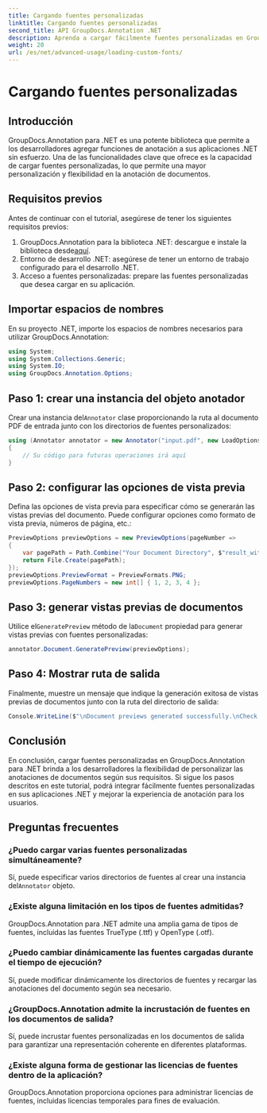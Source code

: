 ```yaml
---
title: Cargando fuentes personalizadas
linktitle: Cargando fuentes personalizadas
second_title: API GroupDocs.Annotation .NET
description: Aprenda a cargar fácilmente fuentes personalizadas en GroupDocs.Annotation para .NET para mejorar la anotación de documentos. Siga nuestro paso a paso para una fácil integración.
weight: 20
url: /es/net/advanced-usage/loading-custom-fonts/
---
```


# Cargando fuentes personalizadas

## Introducción
GroupDocs.Annotation para .NET es una potente biblioteca que permite a los desarrolladores agregar funciones de anotación a sus aplicaciones .NET sin esfuerzo. Una de las funcionalidades clave que ofrece es la capacidad de cargar fuentes personalizadas, lo que permite una mayor personalización y flexibilidad en la anotación de documentos.
## Requisitos previos
Antes de continuar con el tutorial, asegúrese de tener los siguientes requisitos previos:
1.  GroupDocs.Annotation para la biblioteca .NET: descargue e instale la biblioteca desde[aquí](https://releases.groupdocs.com/annotation/net/).
2. Entorno de desarrollo .NET: asegúrese de tener un entorno de trabajo configurado para el desarrollo .NET.
3. Acceso a fuentes personalizadas: prepare las fuentes personalizadas que desea cargar en su aplicación.

## Importar espacios de nombres
En su proyecto .NET, importe los espacios de nombres necesarios para utilizar GroupDocs.Annotation:
```csharp
using System;
using System.Collections.Generic;
using System.IO;
using GroupDocs.Annotation.Options;
```
## Paso 1: crear una instancia del objeto anotador
 Crear una instancia del`Annotator` clase proporcionando la ruta al documento PDF de entrada junto con los directorios de fuentes personalizados:
```csharp
using (Annotator annotator = new Annotator("input.pdf", new LoadOptions { FontDirectories = new List<string> { Constants.GetFontDirectory() } }))
{
    // Su código para futuras operaciones irá aquí
}
```
## Paso 2: configurar las opciones de vista previa
Defina las opciones de vista previa para especificar cómo se generarán las vistas previas del documento. Puede configurar opciones como formato de vista previa, números de página, etc.:
```csharp
PreviewOptions previewOptions = new PreviewOptions(pageNumber =>
{
    var pagePath = Path.Combine("Your Document Directory", $"result_with_font_{pageNumber}.png");
    return File.Create(pagePath);
});
previewOptions.PreviewFormat = PreviewFormats.PNG;
previewOptions.PageNumbers = new int[] { 1, 2, 3, 4 };
```
## Paso 3: generar vistas previas de documentos
 Utilice el`GeneratePreview` método de la`Document` propiedad para generar vistas previas con fuentes personalizadas:
```csharp
annotator.Document.GeneratePreview(previewOptions);
```
## Paso 4: Mostrar ruta de salida
Finalmente, muestre un mensaje que indique la generación exitosa de vistas previas de documentos junto con la ruta del directorio de salida:
```csharp
Console.WriteLine($"\nDocument previews generated successfully.\nCheck output in {"Your Document Directory"}.");
```

## Conclusión
En conclusión, cargar fuentes personalizadas en GroupDocs.Annotation para .NET brinda a los desarrolladores la flexibilidad de personalizar las anotaciones de documentos según sus requisitos. Si sigue los pasos descritos en este tutorial, podrá integrar fácilmente fuentes personalizadas en sus aplicaciones .NET y mejorar la experiencia de anotación para los usuarios.
## Preguntas frecuentes
### ¿Puedo cargar varias fuentes personalizadas simultáneamente?
 Sí, puede especificar varios directorios de fuentes al crear una instancia del`Annotator` objeto.
### ¿Existe alguna limitación en los tipos de fuentes admitidas?
GroupDocs.Annotation para .NET admite una amplia gama de tipos de fuentes, incluidas las fuentes TrueType (.ttf) y OpenType (.otf).
### ¿Puedo cambiar dinámicamente las fuentes cargadas durante el tiempo de ejecución?
Sí, puede modificar dinámicamente los directorios de fuentes y recargar las anotaciones del documento según sea necesario.
### ¿GroupDocs.Annotation admite la incrustación de fuentes en los documentos de salida?
Sí, puede incrustar fuentes personalizadas en los documentos de salida para garantizar una representación coherente en diferentes plataformas.
### ¿Existe alguna forma de gestionar las licencias de fuentes dentro de la aplicación?
GroupDocs.Annotation proporciona opciones para administrar licencias de fuentes, incluidas licencias temporales para fines de evaluación.